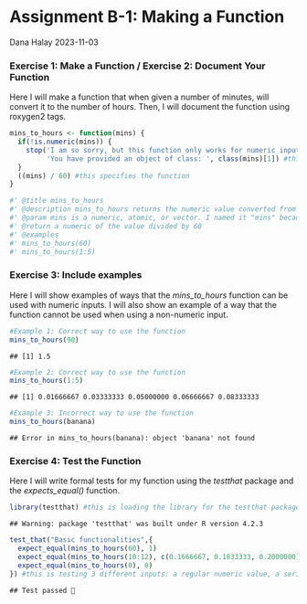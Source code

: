 Assignment B-1: Making a Function
================
Dana Halay
2023-11-03

### Exercise 1: Make a Function / Exercise 2: Document Your Function

Here I will make a function that when given a number of minutes, will
convert it to the number of hours. Then, I will document the function
using roxygen2 tags.

``` r
mins_to_hours <- function(mins) { 
  if(!is.numeric(mins)) {
    stop('I am so sorry, but this function only works for numeric input!\n',
         'You have provided an object of class: ', class(mins)[1]) #this is creating a function, and stating the input must be numeric, and gives an error message for when it is not numeric 
  }
  ((mins) / 60) #this specifies the function 
}

#' @title mins_to_hours
#' @description mins_to_hours returns the numeric value converted from a measurement in minutes to a measurement in hours 
#' @param mins is a numeric, atomic, or vector. I named it "mins" because it should be an input of a number of minutes which will be converted to a number of hours. 
#' @return a numeric of the value divided by 60 
#' @examples
#' mins_to_hours(60)
#' mins_to_hours(1:5)
```

### Exercise 3: Include examples

Here I will show examples of ways that the *mins_to_hours* function can
be used with numeric inputs. I will also show an example of a way that
the function cannot be used when using a non-numeric input.

``` r
#Example 1: Correct way to use the function 
mins_to_hours(90)
```

    ## [1] 1.5

``` r
#Example 2: Correct way to use the function
mins_to_hours(1:5)
```

    ## [1] 0.01666667 0.03333333 0.05000000 0.06666667 0.08333333

``` r
#Example 3: Incorrect way to use the function 
mins_to_hours(banana)
```

    ## Error in mins_to_hours(banana): object 'banana' not found

### Exercise 4: Test the Function

Here I will write formal tests for my function using the *testthat*
package and the *expects_equal()* function.

``` r
library(testthat) #this is loading the library for the testthat package 
```

    ## Warning: package 'testthat' was built under R version 4.2.3

``` r
test_that("Basic functionalities",{
  expect_equal(mins_to_hours(60), 1) 
  expect_equal(mins_to_hours(10:12), c(0.1666667, 0.1833333, 0.2000000), tolerance=1e-6)
  expect_equal(mins_to_hours(0), 0) 
}) #this is testing 3 different inputs: a regular numeric value, a series of numeric values, and vector of length zero. The series of numeric values has tolerance specified because the numbers are rounded. 
```

    ## Test passed 🥳
